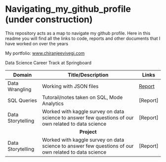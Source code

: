 # Navigating_my_github_profile (under construction)

This repository acts as a map to navigate my github profile. Here in this readme you will find all the links to code, reports and other documents that I have worked on over the years

My portfolio: www.chiranjeevivegi.com

Data Science Career Track at Springboard

| Domain | Title/Description | Links |
| --- | --- | --- |
| Data Wrangling | Working with JSON files | [Report]() |
| SQL Queries  | Tutorail/notes taken on SQL, Mode Analytics | [Report] |
| Data Storytelling  | Worked with kaggle survey on data science to answer few questions of our own related to data science | [Report] |
| | <center> **Project**</center> ||
| Data Storytelling  | Worked with kaggle survey on data science to answer few questions of our own related to data science | [Report] |
